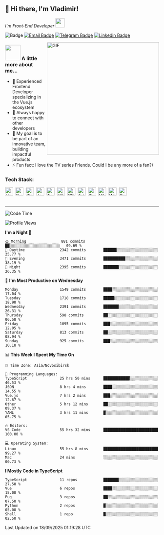 ## 🦄 Hi there, I'm Vladimir!

<p><em>I'm Front-End Developer <img src="https://i.giphy.com/WUlplcMpOCEmTGBtBW.webp" width="30"></em>
</p>

![Badge](https://hitscounter.dev/api/hit?url=https%3A%2F%2Fgithub.com%2Fvofronte&label=гости&icon=github&color=%23E7E7E7)
[![Email Badge](https://cdn.jsdelivr.net/gh/vofronte/icons@latest/mail_badge.svg)](mailto:Hi@BetterCallSergeev.pro)
[![Telegram Badge](https://cdn.jsdelivr.net/gh/vofronte/icons@latest/tg_badge.svg)](https://t.me/vofronte) [![Linkedin
Badge](https://cdn.jsdelivr.net/gh/vofronte/icons@latest/linkedin_badge.svg)](https://www.linkedin.com/in/vofronte/)


<img align="right" alt="GIF" width="367" src="https://i.giphy.com/L8K62iTDkzGX6.webp" />

### <img src="https://i.giphy.com/VgCDAzcKvsR6OM0uWg.webp" width="50"> A little more about me...

- 🔭 Experienced Frontend Developer specializing in the Vue.js ecosystem
- 👯 Always happy to connect with other developers
- 🥅 My goal is to be part of an innovative team, building impactful products
- ⚡ Fun fact: I love the TV series Friends. Could I be any more of a fan?)

### Tech Stack:

<div class="tools-container">
	<img title="Vue.js" alt="Vue.js" width="26px" src="https://cdn.jsdelivr.net/gh/vofronte/icons@latest/vue.svg" style="vertical-align: middle; margin-right: 4px; margin-bottom: 4px;"/>
	<img title="Nuxt.js" alt="Nuxt.js" width="26px" src="https://cdn.jsdelivr.net/gh/vofronte/icons@latest/nuxt.png" style="vertical-align: middle; margin-right: 4px; margin-bottom: 4px;"/>
	<img title="Pinia" alt="Pinia" width="26px" src="https://cdn.jsdelivr.net/gh/vofronte/icons@latest/pinia.svg" style="vertical-align: middle; margin-right: 4px; margin-bottom: 4px;"/>
	<img title="JavaScript" alt="JavaScript" width="26px" src="https://cdn.jsdelivr.net/gh/vofronte/icons@latest/js.svg" style="vertical-align: middle; margin-right: 4px; margin-bottom: 4px;"/>
	<img title="TypeScript" alt="TypeScript" width="26px" src="https://cdn.jsdelivr.net/gh/vofronte/icons@latest/ts.svg" style="vertical-align: middle; margin-right: 4px; margin-bottom: 4px;"/>
	<img title="HTML" alt="HTML" width="26px" src="https://cdn.jsdelivr.net/gh/vofronte/icons@latest/html.svg" style="vertical-align: middle; margin-right: 4px; margin-bottom: 4px;"/>
	<img title="CSS" alt="CSS" width="26px" src="https://cdn.jsdelivr.net/gh/vofronte/icons@latest/css.svg" style="vertical-align: middle; margin-right: 4px; margin-bottom: 4px;"/>
	<img title="Tailwind" alt="Tailwind" width="26px" src="https://cdn.jsdelivr.net/gh/vofronte/icons@latest/tailwind.svg" style="vertical-align: middle; margin-right: 4px; margin-bottom: 4px;"/>
	<img title="Stylus" alt="Stylus" width="26px" src="https://cdn.jsdelivr.net/gh/vofronte/icons@latest/stylus.svg" style="vertical-align: middle; margin-right: 4px; margin-bottom: 4px;"/>
	<img title="Vite" alt="Vite" width="26px" src="https://cdn.jsdelivr.net/gh/vofronte/icons@latest/vite.svg" style="vertical-align: middle; margin-right: 4px; margin-bottom: 4px;"/>
	<img title="Webpack" alt="Webpack" width="26px" src="https://cdn.jsdelivr.net/gh/vofronte/icons@latest/webpack.svg" style="vertical-align: middle; margin-right: 4px; margin-bottom: 4px;"/>
	<img title="Docker" alt="Docker" width="26px" src="https://cdn.jsdelivr.net/gh/vofronte/icons@latest/docker.svg" style="vertical-align: middle; margin-right: 4px; margin-bottom: 4px;"/>
</div>
<br />

---
<!--START_SECTION:waka-->
![Code Time](http://img.shields.io/badge/Code%20Time-7%2C429%20hrs%209%20mins-blue)

![Profile Views](http://img.shields.io/badge/Profile%20Views-0-blue)

**I'm a Night 🦉** 

```text
🌞 Morning                881 commits         ██░░░░░░░░░░░░░░░░░░░░░░░   09.69 % 
🌆 Daytime                2342 commits        ██████░░░░░░░░░░░░░░░░░░░   25.77 % 
🌃 Evening                3471 commits        ██████████░░░░░░░░░░░░░░░   38.19 % 
🌙 Night                  2395 commits        ███████░░░░░░░░░░░░░░░░░░   26.35 % 
```
📅 **I'm Most Productive on Wednesday** 

```text
Monday                   1549 commits        ████░░░░░░░░░░░░░░░░░░░░░   17.04 % 
Tuesday                  1718 commits        █████░░░░░░░░░░░░░░░░░░░░   18.90 % 
Wednesday                2391 commits        ███████░░░░░░░░░░░░░░░░░░   26.31 % 
Thursday                 598 commits         ██░░░░░░░░░░░░░░░░░░░░░░░   06.58 % 
Friday                   1095 commits        ███░░░░░░░░░░░░░░░░░░░░░░   12.05 % 
Saturday                 813 commits         ██░░░░░░░░░░░░░░░░░░░░░░░   08.94 % 
Sunday                   925 commits         ███░░░░░░░░░░░░░░░░░░░░░░   10.18 % 
```


📊 **This Week I Spent My Time On** 

```text
🕑︎ Time Zone: Asia/Novosibirsk

💬 Programming Languages: 
TypeScript               25 hrs 50 mins      ████████████░░░░░░░░░░░░░   46.53 % 
JSON                     8 hrs 4 mins        ████░░░░░░░░░░░░░░░░░░░░░   14.55 % 
Vue.js                   7 hrs 2 mins        ███░░░░░░░░░░░░░░░░░░░░░░   12.67 % 
Other                    5 hrs 12 mins       ██░░░░░░░░░░░░░░░░░░░░░░░   09.37 % 
YAML                     3 hrs 11 mins       █░░░░░░░░░░░░░░░░░░░░░░░░   05.75 % 

🔥 Editors: 
VS Code                  55 hrs 32 mins      █████████████████████████   100.00 % 

💻 Operating System: 
Linux                    55 hrs 8 mins       █████████████████████████   99.27 % 
Mac                      24 mins             ░░░░░░░░░░░░░░░░░░░░░░░░░   00.73 % 
```

**I Mostly Code in TypeScript** 

```text
TypeScript               11 repos            ███████░░░░░░░░░░░░░░░░░░   27.50 % 
Vue                      6 repos             ████░░░░░░░░░░░░░░░░░░░░░   15.00 % 
Pug                      3 repos             ██░░░░░░░░░░░░░░░░░░░░░░░   07.50 % 
Python                   2 repos             █░░░░░░░░░░░░░░░░░░░░░░░░   05.00 % 
Shell                    1 repo              █░░░░░░░░░░░░░░░░░░░░░░░░   02.50 % 
```




 Last Updated on 18/09/2025 01:19:28 UTC
<!--END_SECTION:waka-->
